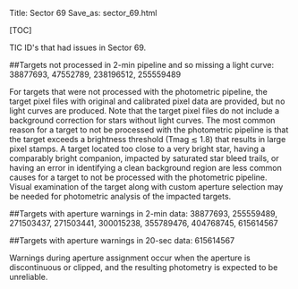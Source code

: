 Title: Sector 69
Save_as: sector_69.html

[TOC]

TIC ID's that had issues in Sector 69.

##Targets not processed in 2-min pipeline and so missing a light curve:
38877693, 47552789, 238196512, 255559489

For targets that were not processed with the photometric pipeline, the target pixel files
with original and calibrated pixel data are provided, but no light curves are produced. Note
that the target pixel files do not include a background correction for stars without light
curves. The most common reason for a target to not be processed with the photometric
pipeline is that the target exceeds a brightness threshold (Tmag ≲ 1.8) that results in
large pixel stamps. A target located too close to a very bright star, having a comparably
bright companion, impacted by saturated star bleed trails, or having an error in identifying
a clean background region are less common causes for a target to not be processed with
the photometric pipeline. Visual examination of the target along with custom aperture
selection may be needed for photometric analysis of the impacted targets.

##Targets with aperture warnings in 2-min data: 
38877693, 255559489, 271503437, 271503441, 300015238, 355789476, 404768745, 615614567

##Targets with aperture warnings in 20-sec data: 
615614567

Warnings during
aperture assignment occur when the aperture is discontinuous or clipped, and the resulting
photometry is expected to be unreliable.